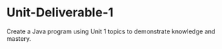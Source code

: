# Unit-Deliverable-1
Create a Java program using Unit 1 topics to demonstrate knowledge and mastery.
